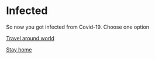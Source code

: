 # Infected
So now you got infected from Covid-19. Choose one option

[Travel around world](infectmorepeople.md)

[Stay home](getbetter.md)